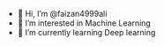 - 👋 Hi, I’m @faizan4999ali
- 👀 I’m interested in Machine Learning
- 🌱 I’m currently learning Deep learning
  
<!---
faizan4999ali/faizan4999ali is a ✨ special ✨ repository because its `README.md` (this file) appears on your GitHub profile.
You can click the Preview link to take a look at your changes.
--->
